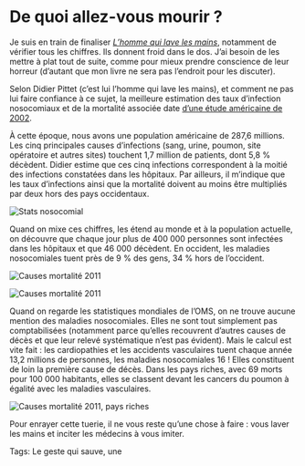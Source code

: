 # De quoi allez-vous mourir ?

Je suis en train de finaliser [*L’homme qui lave les mains*](/homme-qui-lave-les-mains/), notamment de vérifier tous les chiffres. Ils donnent froid dans le dos. J’ai besoin de les mettre à plat tout de suite, comme pour mieux prendre conscience de leur horreur (d’autant que mon livre ne sera pas l’endroit pour les discuter).

Selon Didier Pittet (c’est lui l’homme qui lave les mains), et comment ne pas lui faire confiance à ce sujet, la meilleure estimation des taux d’infection nosocomiaux et de la mortalité associée date [d’une étude américaine de 2002](http://www.ncbi.nlm.nih.gov/pmc/articles/PMC1820440/).

À cette époque, nous avons une population américaine de 287,6 millions. Les cinq principales causes d’infections (sang, urine, poumon, site opératoire et autres sites) touchent 1,7 million de patients, dont 5,8 % décèdent. Didier estime que ces cinq infections correspondent à la moitié des infections constatées dans les hôpitaux. Par ailleurs, il m’indique que les taux d’infections ainsi que la mortalité doivent au moins être multipliés par deux hors des pays occidentaux.

![Stats nosocomial](https://tcrouzet.com/images_tc/2013/10/nosostat.png)

Quand on mixe ces chiffres, les étend au monde et à la population actuelle, on découvre que chaque jour plus de 400 000 personnes sont infectées dans les hôpitaux et que 46 000 décèdent. En occident, les maladies nosocomiales tuent près de 9 % des gens, 34 % hors de l’occident.

![Causes mortalité 2011](https://tcrouzet.com/images_tc/2013/10/omsw1.png)

![Causes mortalité 2011](https://tcrouzet.com/images_tc/2013/10/omsw2.png)

Quand on regarde les statistiques mondiales de l’OMS, on ne trouve aucune mention des maladies nosocomiales. Elles ne sont tout simplement pas comptabilisées (notamment parce qu’elles recouvrent d’autres causes de décès et que leur relevé systématique n’est pas évident). Mais le calcul est vite fait : les cardiopathies et les accidents vasculaires tuent chaque année 13,2 millions de personnes, les maladies nosocomiales 16 ! Elles constituent de loin la première cause de décès. Dans les pays riches, avec 69 morts pour 100 000 habitants, elles se classent devant les cancers du poumon à égalité avec les maladies vasculaires.

![Causes mortalité 2011, pays riches](https://tcrouzet.com/images_tc/2013/10/omsr3.png)

Pour enrayer cette tuerie, il ne vous reste qu’une chose à faire : vous laver les mains et inciter les médecins à vous imiter.

Tags: Le geste qui sauve, une
